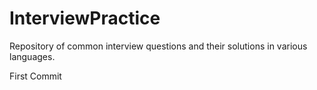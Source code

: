 # InterviewPractice
Repository of common interview questions and their solutions in various languages.

First Commit
